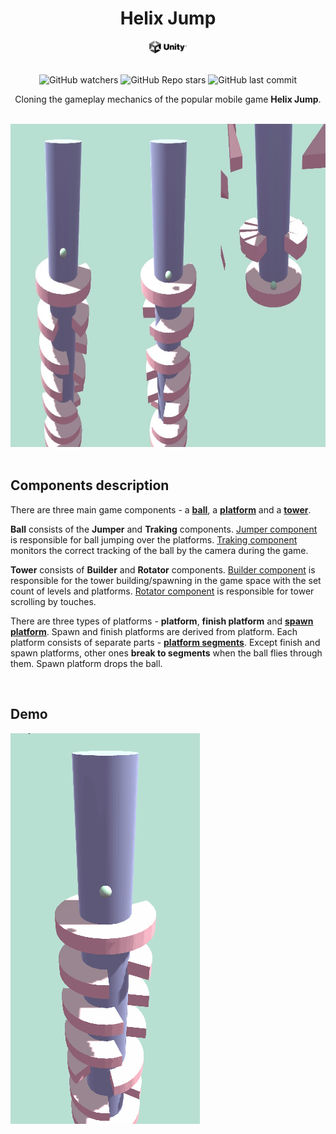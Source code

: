 <h1 align="center"> Helix Jump </h1>

<div align = "center">
<a href="https://github.com/topics/unity">
<img height="20" width="60" src="readme_assets/unity-logo.jpg" />
</a>
</div>

<br>

<div align="center">

![GitHub watchers](https://img.shields.io/github/watchers/daridakr/helix-jump?style=flat-square)
![GitHub Repo stars](https://img.shields.io/github/stars/daridakr/helix-jump?style=flat-square)
![GitHub last commit](https://img.shields.io/github/last-commit/daridakr/helix-jump?style=flat-square)

Cloning the gameplay mechanics of the popular mobile game **Helix Jump**.
</div>

<br>

<div align="center">

<img height="517" width="805" src="readme_assets/game_image.jpg" />

</div>

<br>

## Components description

There are three main game components - a **[ball](https://github.com/daridakr/Helix-Jump/blob/main/HelixJump/Assets/Scripts/Ball/Ball.cs)**, a **[platform](https://github.com/daridakr/Helix-Jump/blob/main/HelixJump/Assets/Scripts/Platforms/Platform.cs)** and a **[tower](https://github.com/daridakr/Helix-Jump/blob/main/HelixJump/Assets/Scripts/Tower/Tower.cs)**.

**Ball** consists of the **Jumper** and **Traking** components. [Jumper component](https://github.com/daridakr/Helix-Jump/blob/main/HelixJump/Assets/Scripts/Ball/BallJumper.cs) is responsible for ball jumping over the platforms. [Traking component](https://github.com/daridakr/Helix-Jump/blob/main/HelixJump/Assets/Scripts/Ball/BallTraking.cs) monitors the correct tracking of the ball by the camera during the game.

**Tower** consists of **Builder** and **Rotator** components. [Builder component](https://github.com/daridakr/Helix-Jump/blob/main/HelixJump/Assets/Scripts/Tower/TowerBuilder.cs) is responsible for the tower building/spawning in the game space with the set count of levels and platforms. [Rotator component](https://github.com/daridakr/Helix-Jump/blob/main/HelixJump/Assets/Scripts/Tower/TowerRotator.cs) is responsible for tower scrolling by touches.  

There are three types of platforms - **platform**, **finish platform** and **[spawn platform](https://github.com/daridakr/Helix-Jump/blob/main/HelixJump/Assets/Scripts/Platforms/SpawnPlatform.cs)**. Spawn and finish platforms are derived from platform. Each platform consists of separate parts - **[platform segments](https://github.com/daridakr/Helix-Jump/blob/main/HelixJump/Assets/Scripts/Platforms/PlatformSegment.cs)**. Except finish and spawn platforms, other ones **break to segments** when the ball flies through them. Spawn platform drops the ball.

<br>

## Demo

<img src="readme_assets/demo.gif" />

<br>